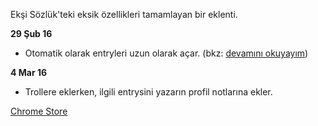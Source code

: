 Ekşi Sözlük'teki eksik özellikleri tamamlayan bir eklenti.

**29 Şub 16**
- Otomatik olarak entryleri uzun olarak açar. (bkz: [devamını okuyayım](https://eksisozluk.com/devamini-okuyayim--3762889))

**4 Mar 16**
- Trollere eklerken, ilgili entrysini yazarın profil notlarına ekler.

[Chrome Store](https://chrome.google.com/webstore/detail/caeepagpkjoocodphbnhpoekhojglggd)